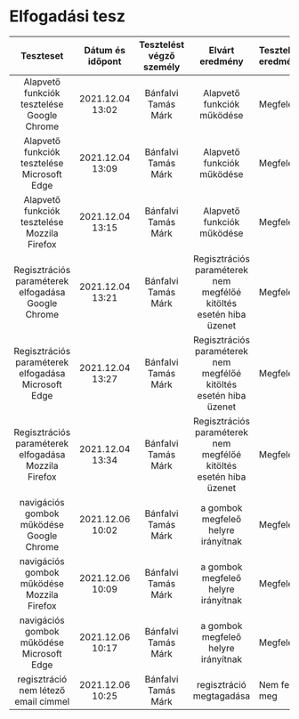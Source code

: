 # Elfogadási tesz
| Teszteset | Dátum és időpont | Tesztelést végző személy | Elvárt eredmény | Tesztelés eredménye |
| :---: | :---: | :---: | :---: | :---
| Alapvető funkciók tesztelése Google Chrome | 2021.12.04 13:02 | Bánfalvi Tamás Márk | Alapvető funkciók működése | Megfelelt |
| Alapvető funkciók tesztelése Microsoft Edge | 2021.12.04 13:09 | Bánfalvi Tamás Márk | Alapvető funkciók működése | Megfelelt |
| Alapvető funkciók tesztelése Mozzila Firefox | 2021.12.04 13:15 | Bánfalvi Tamás Márk | Alapvető funkciók működése | Megfelelt |
| Regisztrációs paraméterek elfogadása Google Chrome | 2021.12.04 13:21 | Bánfalvi Tamás Márk | Regisztrációs paraméterek nem megfélőé kitöltés esetén hiba üzenet| Megfelelt |
| Regisztrációs paraméterek elfogadása Microsoft Edge | 2021.12.04 13:27 | Bánfalvi Tamás Márk | Regisztrációs paraméterek nem megfélőé kitöltés esetén hiba üzenet| Megfelelt |
| Regisztrációs paraméterek elfogadása Mozzila Firefox | 2021.12.04 13:34 | Bánfalvi Tamás Márk | Regisztrációs paraméterek nem megfélőé kitöltés esetén hiba üzenet| Megfelelt |
| navigációs gombok működése Google Chrome | 2021.12.06 10:02 | Bánfalvi Tamás Márk | a gombok megfeleő helyre irányítnak | Megfelelt |
| navigációs gombok működése Mozzila Firefox | 2021.12.06 10:09 | Bánfalvi Tamás Márk | a gombok megfeleő helyre irányítnak | Megfelelt |
| navigációs gombok működése Microsoft Edge| 2021.12.06 10:17 | Bánfalvi Tamás Márk | a gombok megfeleő helyre irányítnak | Megfelelt |
| regisztráció nem létező email címmel | 2021.12.06 10:25 | Bánfalvi Tamás Márk | regisztráció megtagadása | Nem felelt meg |




